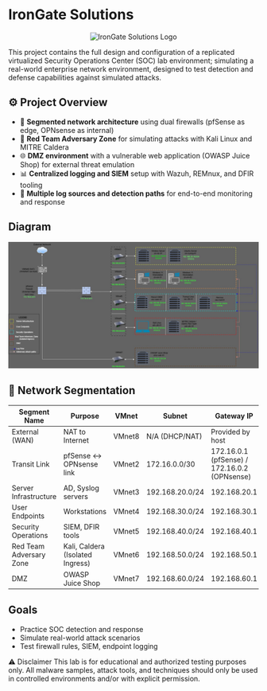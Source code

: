 # IronGate Solutions
<p align="center">
  <img src="./assets/IronGate_Solutions_Logo_128.png" alt="IronGate Solutions Logo" width="128"/>
</p>

This project contains the full design and configuration of a replicated virtualized Security Operations Center (SOC) lab environment; simulating a real-world enterprise network environment, designed to test detection and defense capabilities against simulated attacks.

## ⚙️ Project Overview
- 🔐 **Segmented network architecture** using dual firewalls (pfSense as edge, OPNsense as internal)
- 🧨 **Red Team Adversary Zone** for simulating attacks with Kali Linux and MITRE Caldera
- 🌐 **DMZ environment** with a vulnerable web application (OWASP Juice Shop) for external threat emulation
- 📊 **Centralized logging and SIEM** setup with Wazuh, REMnux, and DFIR tooling
- 🔎 **Multiple log sources and detection paths** for end-to-end monitoring and response


## Diagram
![Lab Diagram](./assets/lab-diagram1.jpg)

## 🧱 Network Segmentation

| Segment Name            | Purpose                        | VMnet  | Subnet            | Gateway IP     |
|-------------------------|--------------------------------|--------|-------------------|----------------|
| External (WAN)          | NAT to Internet                | VMnet8 | N/A (DHCP/NAT)    | Provided by host |
| Transit Link            | pfSense ↔ OPNsense link        | VMnet2 | 172.16.0.0/30     | 172.16.0.1 (pfSense) / 172.16.0.2 (OPNsense) |
| Server Infrastructure   | AD, Syslog servers             | VMnet3 | 192.168.20.0/24   | 192.168.20.1   |
| User Endpoints          | Workstations                   | VMnet4 | 192.168.30.0/24   | 192.168.30.1   |
| Security Operations     | SIEM, DFIR tools               | VMnet5 | 192.168.40.0/24   | 192.168.40.1   |
| Red Team Adversary Zone | Kali, Caldera (Isolated Ingress) | VMnet6 | 192.168.50.0/24 | 192.168.50.1   |
| DMZ                     | OWASP Juice Shop               | VMnet7 | 192.168.60.0/24   | 192.168.60.1   |


## Goals
- Practice SOC detection and response
- Simulate real-world attack scenarios
- Test firewall rules, SIEM, endpoint logging


⚠️ Disclaimer
This lab is for educational and authorized testing purposes only. All malware samples, attack tools, and techniques should only be used in controlled environments and/or with explicit permission.
